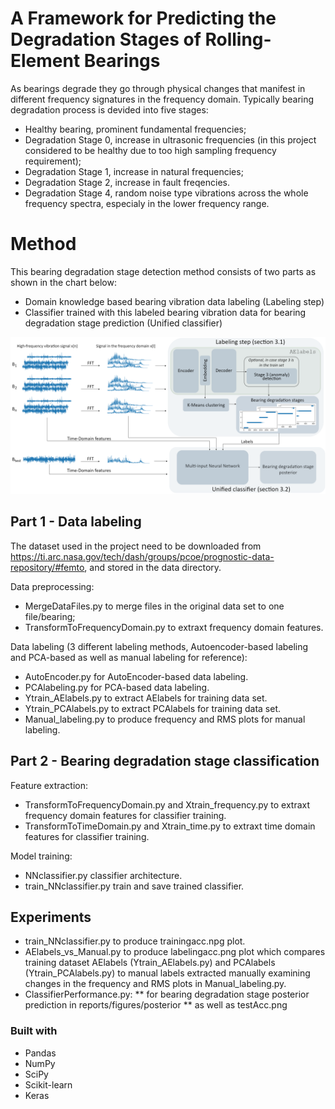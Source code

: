 # A Framework for Predicting the Degradation Stages of Rolling-Element Bearings

As bearings degrade they go through physical changes that manifest in different frequency signatures in the frequency domain. Typically bearing degradation process is devided into five stages: 
* Healthy bearing, prominent fundamental frequencies;
* Degradation Stage 0, increase in ultrasonic frequencies (in this project considered to be healthy due to too high sampling frequency requirement);
* Degradation Stage 1, increase in natural frequencies;
* Degradation Stage 2, increase in fault freqencies.
* Degradation Stage 4, random noise type vibrations across the whole frequency spectra, especialy in the lower frequency range.

# Method

This bearing degradation stage detection method consists of two parts as shown in the chart below: 

* Domain knowledge based bearing vibration data labeling (Labeling step)
* Classifier trained with this labeled bearing vibration data for bearing degradation stage prediction (Unified classifier)

<img src="reports/figures/model.png" alt="method overview">

## Part 1 - Data labeling

The dataset used in the project need to be downloaded from https://ti.arc.nasa.gov/tech/dash/groups/pcoe/prognostic-data-repository/#femto, and stored in the data directory.

Data preprocessing: 
* MergeDataFiles.py to merge files in the original data set to one file/bearing;
* TransformToFrequencyDomain.py to extraxt frequency domain features.

Data labeling (3 different labeling methods, Autoencoder-based labeling and PCA-based as well as manual labeling for reference):
* AutoEncoder.py for AutoEncoder-based data labeling.
* PCAlabeling.py for PCA-based data labeling.
* Ytrain_AElabels.py to extract AElabels for training data set.
* Ytrain_PCAlabels.py to extract PCAlabels for training data set.
* Manual_labeling.py to produce frequency and RMS plots for manual labeling.


## Part 2 - Bearing degradation stage classification

Feature extraction:
* TransformToFrequencyDomain.py and Xtrain_frequency.py to extraxt frequency domain features for classifier training.
* TransformToTimeDomain.py and Xtrain_time.py to extraxt time domain features for classifier training.

Model training:
* NNclassifier.py classifier architecture.
* train_NNclassifier.py train and save trained classifier.

## Experiments
* train_NNclassifier.py to produce trainingacc.npg plot.
* AElabels_vs_Manual.py to produce labelingacc.png plot which compares training dataset AElabels (Ytrain_AElabels.py) and PCAlabels (Ytrain_PCAlabels.py) to manual labels extracted manually examining changes in the frequency and RMS plots in Manual_labeling.py.
* ClassifierPerformance.py:
** for bearing degradation stage posterior prediction in reports/figures/posterior
** as well as testAcc.png 

### Built with

* Pandas 
* NumPy 
* SciPy
* Scikit-learn 
* Keras
